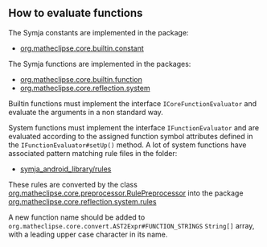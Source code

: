 ## How to evaluate functions

The Symja constants are implemented in the package:

* [org.matheclipse.core.builtin.constant](https://bitbucket.org/axelclk/symja_android_library/src/master/symja_android_library/matheclipse-core/src/main/java/org/matheclipse/core/builtin/constant/)

The Symja functions are implemented in the packages:

* [org.matheclipse.core.builtin.function](https://bitbucket.org/axelclk/symja_android_library/src/master/symja_android_library/matheclipse-core/src/main/java/org/matheclipse/core/builtin/function/)
* [org.matheclipse.core.reflection.system](https://bitbucket.org/axelclk/symja_android_library/src/master/symja_android_library/matheclipse-core/src/main/java/org/matheclipse/core/reflection/system/)

Builtin functions must implement the interface `ICoreFunctionEvaluator` and evaluate the arguments in a non standard way.

System functions must implement the interface `IFunctionEvaluator` and are evaluated according to the assigned function symbol attributes defined in the `IFunctionEvaluator#setUp()` method.
A lot of system functions have associated pattern matching rule files in the folder:

* [symja_android_library/rules](https://bitbucket.org/axelclk/symja_android_library/src/master/symja_android_library/rules/)

These rules are converted by the class [org.matheclipse.core.preprocessor.RulePreprocessor](https://bitbucket.org/axelclk/symjaunittests/src/master/SymjaUnitTests/src/org/matheclipse/core/preprocessor/RulePreprocessor.java)
into the package [org.matheclipse.core.reflection.system.rules](https://bitbucket.org/axelclk/symja_android_library/src/master/symja_android_library/matheclipse-core/src/main/java/org/matheclipse/core/reflection/system/rules/)

A new function name should be added to `org.matheclipse.core.convert.AST2Expr#FUNCTION_STRINGS` `String[]` array, with a leading upper case character in its name.



